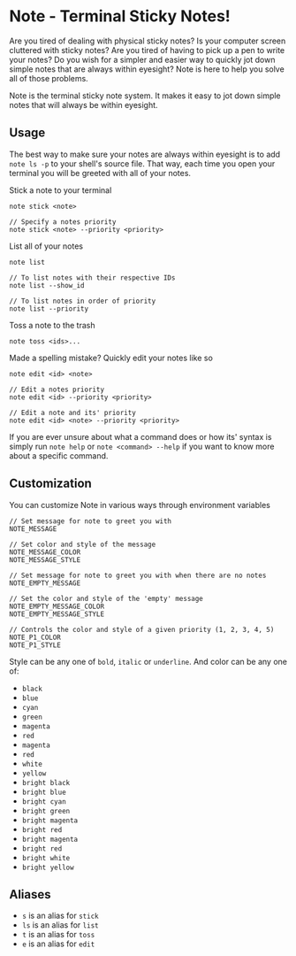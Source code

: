 # Note - Terminal Sticky Notes!
Are you tired of dealing with physical sticky notes? Is your computer screen cluttered with sticky 
notes? Are you tired of having to pick up a pen to write your notes? Do you wish for a simpler and
easier way to quickly jot down simple notes that are always within eyesight? Note is here to help 
you solve all of those problems. 

Note is the terminal sticky note system. It makes it easy to jot down simple notes that will always
be within eyesight.

## Usage
The best way to make sure your notes are always within eyesight is to add `note ls -p` to your
shell's source file. That way, each time you open your terminal you will be greeted with all of your
notes.

Stick a note to your terminal
```
note stick <note>

// Specify a notes priority
note stick <note> --priority <priority>
```

List all of your notes
```
note list

// To list notes with their respective IDs
note list --show_id

// To list notes in order of priority
note list --priority
```

Toss a note to the trash
```
note toss <ids>...
```

Made a spelling mistake? Quickly edit your notes like so
```
note edit <id> <note>

// Edit a notes priority
note edit <id> --priority <priority>

// Edit a note and its' priority
note edit <id> <note> --priority <priority>
```

If you are ever unsure about what a command does or how its' syntax is simply run `note help` or
`note <command> --help` if you want to know more about a specific command.

## Customization
You can customize Note in various ways through environment variables
```
// Set message for note to greet you with
NOTE_MESSAGE

// Set color and style of the message
NOTE_MESSAGE_COLOR
NOTE_MESSAGE_STYLE

// Set message for note to greet you with when there are no notes
NOTE_EMPTY_MESSAGE

// Set the color and style of the 'empty' message
NOTE_EMPTY_MESSAGE_COLOR
NOTE_EMPTY_MESSAGE_STYLE

// Controls the color and style of a given priority (1, 2, 3, 4, 5)
NOTE_P1_COLOR
NOTE_P1_STYLE
```

Style can be any one of `bold`, `italic` or `underline`.
And color can be any one of:
+ `black`
+ `blue`
+ `cyan`
+ `green`
+ `magenta`
+ `red`
+ `magenta`
+ `red`
+ `white`
+ `yellow`
+ `bright black`
+ `bright blue`
+ `bright cyan`
+ `bright green`
+ `bright magenta`
+ `bright red`
+ `bright magenta`
+ `bright red`
+ `bright white`
+ `bright yellow`

## Aliases
+ `s` is an alias for `stick`
+ `ls` is an alias for `list`
+ `t` is an alias for `toss`
+ `e` is an alias for `edit`

